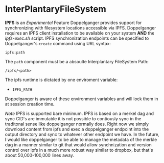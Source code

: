 # InterPlantaryFileSystem
**IPFS** is an *Experimental* Feature
Doppelganger provides support for synchronizing with filesystem locations accessible via IPFS.
Doppelganger requires an IPFS client installation to be available on your system **AND** the *ipfs-exec.sh* script. 
IPFS synchronization endpoints can be specified to Doppelganger's `create` command
using URL syntax: 

	ipfs:path 
	
The `path` component must be a absoulte Interplantary FileSystem Path:

	/ipfs/<path>
	
	
The ipfs runtime is dictated by one enviroment variable: 
	
- `IPFS_PATH`

Doppelganger is aware of these environment variables and will lock them in at session creation time.

*Note* IPFS is supported bare minimum. IPFS is based on a merkel dag and sync CID's are immutable it is not possible to contiously sync
in the traditonal sense like doppelganger normally does. Right now we simply download content from ipfs and exec a doppelganger endpoint
into the output directory and sync to whatever other endpoint we have. In the future, I would like doppelganger to be able to manage the metadata
of the merkle dag in a manner similar to git that would allow synchnization and version control over ipfs in a much more robust way similar
to dropbox, but that's about 50,000-100,000 lines away.

